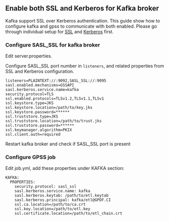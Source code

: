 ## Enable both SSL and Kerberos for Kafka broker

Kafka support SSL over Kerberos authentication. This guide show how to configure kafka and gpss to communicate with both enabled. Please go through individual setup for [SSL](kafka_ssl.md) and [Kerberos](kafka_krb.md) first.

### Configure SASL_SSL for kafka broker

Edit server.properties.

Configure SASL_SSL port number in ```listeners```, and related properties from SSL and Kerberos configuration.
```
listeners=PLAINTEXT://:9092,SASL_SSL://:9095
sasl.enabled.mechanisms=GSSAPI
sasl.kerberos.service.name=kafka
security.protocol=TLS
ssl.enabled.protocols=TLSv1.2,TLSv1.1,TLSv1
ssl.keystore.type=JKS
ssl.keystore.location=/path/to/key.jks
ssl.keystore.password=******
ssl.truststore.type=JKS
ssl.truststore.location=/path/to/trust.jks
ssl.truststore.password=******
ssl.keymanager.algorithm=PKIX
ssl.client.auth=required
```
Restart kafka broker and check if SASL_SSL port is present

### Configure GPSS job
Edit job.yml, add these properties under KAFKA section:
```
KAFKA:
  PROPERTIES:
    security.protocol: sasl_ssl
    sasl.kerberos.service.name: kafka
    sasl.kerberos.keytab: /path/to/etl.keytab
    sasl.kerberos.principal: kafka/etl@GPDF.CI
    ssl.ca.location=/path/to/ca.crt
    ssl.key.location=/path/to/etl.key
    ssl.certificate.location=/path/to/etl_chain.crt
```
